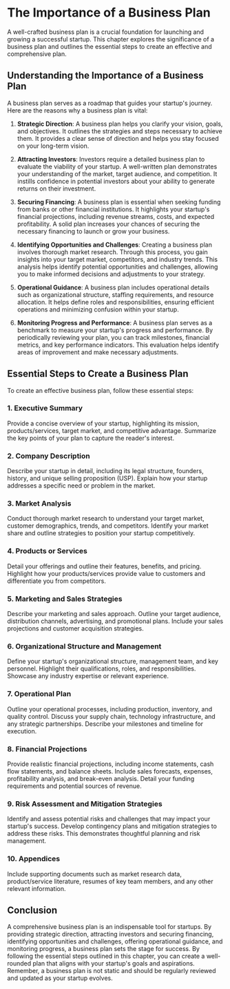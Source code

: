 The Importance of a Business Plan
==========================================

A well-crafted business plan is a crucial foundation for launching and growing a successful startup. This chapter explores the significance of a business plan and outlines the essential steps to create an effective and comprehensive plan.

Understanding the Importance of a Business Plan
-----------------------------------------------

A business plan serves as a roadmap that guides your startup's journey. Here are the reasons why a business plan is vital:

1. **Strategic Direction**: A business plan helps you clarify your vision, goals, and objectives. It outlines the strategies and steps necessary to achieve them. It provides a clear sense of direction and helps you stay focused on your long-term vision.

2. **Attracting Investors**: Investors require a detailed business plan to evaluate the viability of your startup. A well-written plan demonstrates your understanding of the market, target audience, and competition. It instills confidence in potential investors about your ability to generate returns on their investment.

3. **Securing Financing**: A business plan is essential when seeking funding from banks or other financial institutions. It highlights your startup's financial projections, including revenue streams, costs, and expected profitability. A solid plan increases your chances of securing the necessary financing to launch or grow your business.

4. **Identifying Opportunities and Challenges**: Creating a business plan involves thorough market research. Through this process, you gain insights into your target market, competitors, and industry trends. This analysis helps identify potential opportunities and challenges, allowing you to make informed decisions and adjustments to your strategy.

5. **Operational Guidance**: A business plan includes operational details such as organizational structure, staffing requirements, and resource allocation. It helps define roles and responsibilities, ensuring efficient operations and minimizing confusion within your startup.

6. **Monitoring Progress and Performance**: A business plan serves as a benchmark to measure your startup's progress and performance. By periodically reviewing your plan, you can track milestones, financial metrics, and key performance indicators. This evaluation helps identify areas of improvement and make necessary adjustments.

Essential Steps to Create a Business Plan
-----------------------------------------

To create an effective business plan, follow these essential steps:

### 1. Executive Summary

Provide a concise overview of your startup, highlighting its mission, products/services, target market, and competitive advantage. Summarize the key points of your plan to capture the reader's interest.

### 2. Company Description

Describe your startup in detail, including its legal structure, founders, history, and unique selling proposition (USP). Explain how your startup addresses a specific need or problem in the market.

### 3. Market Analysis

Conduct thorough market research to understand your target market, customer demographics, trends, and competitors. Identify your market share and outline strategies to position your startup competitively.

### 4. Products or Services

Detail your offerings and outline their features, benefits, and pricing. Highlight how your products/services provide value to customers and differentiate you from competitors.

### 5. Marketing and Sales Strategies

Describe your marketing and sales approach. Outline your target audience, distribution channels, advertising, and promotional plans. Include your sales projections and customer acquisition strategies.

### 6. Organizational Structure and Management

Define your startup's organizational structure, management team, and key personnel. Highlight their qualifications, roles, and responsibilities. Showcase any industry expertise or relevant experience.

### 7. Operational Plan

Outline your operational processes, including production, inventory, and quality control. Discuss your supply chain, technology infrastructure, and any strategic partnerships. Describe your milestones and timeline for execution.

### 8. Financial Projections

Provide realistic financial projections, including income statements, cash flow statements, and balance sheets. Include sales forecasts, expenses, profitability analysis, and break-even analysis. Detail your funding requirements and potential sources of revenue.

### 9. Risk Assessment and Mitigation Strategies

Identify and assess potential risks and challenges that may impact your startup's success. Develop contingency plans and mitigation strategies to address these risks. This demonstrates thoughtful planning and risk management.

### 10. Appendices

Include supporting documents such as market research data, product/service literature, resumes of key team members, and any other relevant information.

Conclusion
----------

A comprehensive business plan is an indispensable tool for startups. By providing strategic direction, attracting investors and securing financing, identifying opportunities and challenges, offering operational guidance, and monitoring progress, a business plan sets the stage for success. By following the essential steps outlined in this chapter, you can create a well-rounded plan that aligns with your startup's goals and aspirations. Remember, a business plan is not static and should be regularly reviewed and updated as your startup evolves.
